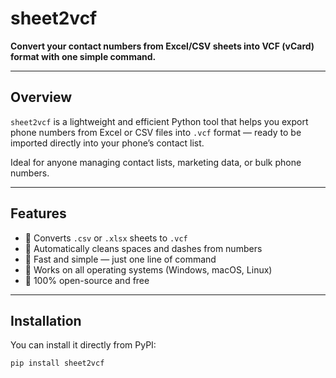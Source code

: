 # sheet2vcf

**Convert your contact numbers from Excel/CSV sheets into VCF (vCard) format with one simple command.**

---

## Overview

`sheet2vcf` is a lightweight and efficient Python tool that helps you export phone numbers from Excel or CSV files into `.vcf` format — ready to be imported directly into your phone’s contact list.

Ideal for anyone managing contact lists, marketing data, or bulk phone numbers.

---

## Features

- 🔹 Converts `.csv` or `.xlsx` sheets to `.vcf`
- 🔹 Automatically cleans spaces and dashes from numbers
- 🔹 Fast and simple — just one line of command
- 🔹 Works on all operating systems (Windows, macOS, Linux)
- 🔹 100% open-source and free

---

## Installation

You can install it directly from PyPI:

```bash
pip install sheet2vcf

